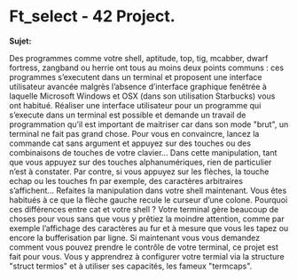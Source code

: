 # Ft_select - 42 Project.

**Sujet:**

Des programmes comme votre shell, aptitude, top, tig, mcabber, dwarf fortress,
zangband ou herrie ont tous au moins deux points communs : ces programmes s’executent
dans un terminal et proposent une interface utilisateur avancée malgrès l’absence
d’interface graphique fenêtrée à laquelle Microsoft Windows et OSX (dans son utilisation
Starbucks) vous ont habitué.
Réaliser une interface utilisateur pour un programme qui s’execute dans un terminal
est possible et demande un travail de programmation qu’il est important de maitriser
car dans son mode "brut", un terminal ne fait pas grand chose. Pour vous en convaincre,
lancez la commande cat sans argument et appuyez sur des touches ou des combinaisons
de touches de votre clavier...
Dans cette manipulation, tant que vous appuyez sur des touches alphanumériques,
rien de particulier n’est à constater. Par contre, si vous appuyez sur les flèches, la touche
echap ou les touches fn par exemple, des caractères arbitraires s’affichent... Refaites la
manipulation dans votre shell maintenant. Vous êtes habitués à ce que la flèche gauche
recule le curseur d’une colone. Pourquoi ces différences entre cat et votre shell ?
Votre terminal gère beaucoup de choses pour vous sans que vous y prêtiez la moindre
attention, comme par exemple l’affichage des caractères au fur et à mesure que vous les
tapez ou encore la bufferisation par ligne.
Si maintenant vous vous demandez comment vous pouvez prendre le contrôle de votre
terminal, ce projet est fait pour vous. Vous y apprendrez à configurer votre termial via
la structure "struct termios" et à utiliser ses capacités, les fameux "termcaps".
